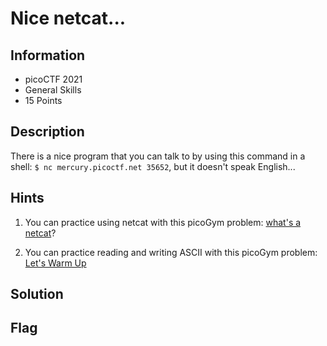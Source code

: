 # Nice netcat...

## Information

- picoCTF 2021
- General Skills
- 15 Points

## Description

There is a nice program that you can talk to by using this command in a shell: `$ nc mercury.picoctf.net 35652`, but it doesn't speak English...

## Hints

1. You can practice using netcat with this picoGym problem: [what's a netcat](https://play.picoctf.org/practice/challenge/34)?

2. You can practice reading and writing ASCII with this picoGym problem: [Let's Warm Up](https://play.picoctf.org/practice/challenge/22)

## Solution

## Flag
